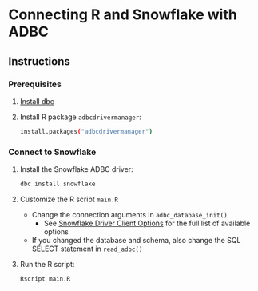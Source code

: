 # Connecting R and Snowflake with ADBC

## Instructions

### Prerequisites

1. [Install dbc](https://docs.columnar.tech/dbc/getting_started/installation/)

1. Install R package `adbcdrivermanager`:

   ```sh
   install.packages("adbcdrivermanager")
   ```

### Connect to Snowflake

1. Install the Snowflake ADBC driver:

   ```sh
   dbc install snowflake
   ```

1. Customize the R script `main.R`
   - Change the connection arguments in `adbc_database_init()`
     - See [Snowflake Driver Client Options](https://arrow.apache.org/adbc/current/driver/snowflake.html#client-options) for the full list of available options
   - If you changed the database and schema, also change the SQL SELECT statement in `read_adbc()`

1. Run the R script:

   ```sh
   Rscript main.R
   ```
